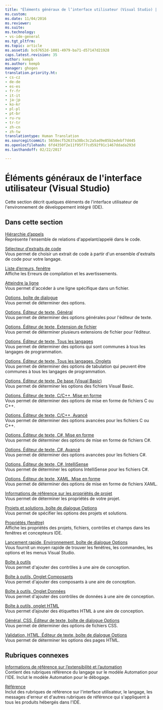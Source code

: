 ```yaml
---
title: "Éléments généraux de l’interface utilisateur (Visual Studio) | Microsoft Docs"
ms.custom: 
ms.date: 11/04/2016
ms.reviewer: 
ms.suite: 
ms.technology:
- vs-ide-general
ms.tgt_pltfrm: 
ms.topic: article
ms.assetid: bc67652d-1001-4979-ba71-d57147d21928
caps.latest.revision: 35
author: kempb
ms.author: kempb
manager: ghogen
translation.priority.ht:
- cs-cz
- de-de
- es-es
- fr-fr
- it-it
- ja-jp
- ko-kr
- pl-pl
- pt-br
- ru-ru
- tr-tr
- zh-cn
- zh-tw
translationtype: Human Translation
ms.sourcegitcommit: 5658ecf52637a38bc3c2a5ad9e85b2edebf7d445
ms.openlocfilehash: 6fd4350f2e11f95f77cd592f91c1467ddada293d
ms.lasthandoff: 02/22/2017

---
```

# <a name="general-user-interface-elements-visual-studio"></a>Éléments généraux de l'interface utilisateur (Visual Studio)
Cette section décrit quelques éléments de l'interface utilisateur de l'environnement de développement intégré (IDE).  
  
## <a name="in-this-section"></a>Dans cette section  
 [Hiérarchie d’appels](../../ide/reference/call-hierarchy.md)  
 Représente l'ensemble de relations d'appelant/appelé dans le code.  
  
 [Sélecteur d’extraits de code](../../ide/reference/code-snippet-picker.md)  
 Vous permet de choisir un extrait de code à partir d'un ensemble d'extraits de code pour votre langage.  
  
 [Liste d’erreurs, fenêtre](../../ide/reference/error-list-window.md)  
 Affiche les Erreurs de compilation et les avertissements.  
  
 [Atteindre la ligne](../../ide/reference/go-to-line.md)  
 Vous permet d'accéder à une ligne spécifique dans un fichier.  
  
 [Options, boîte de dialogue](../../ide/reference/options-dialog-box-visual-studio.md)  
 Vous permet de déterminer des options.  
  
 [Options, Éditeur de texte, Général](../../ide/reference/options-text-editor-general.md)  
 Vous permet de déterminer des options générales pour l'éditeur de texte.  
  
 [Options, Éditeur de texte, Extension de fichier](../../ide/reference/options-text-editor-file-extension.md)  
 Vous permet de déterminer plusieurs extensions de fichier pour l’éditeur.  
  
 [Options, Éditeur de texte, Tous les langages](../../ide/reference/options-text-editor-all-languages.md)  
 Vous permet de déterminer des options qui sont communes à tous les langages de programmation.  
  
 [Options, Éditeur de texte, Tous les langages, Onglets](../../ide/reference/options-text-editor-all-languages-tabs.md)  
 Vous permet de déterminer des options de tabulation qui peuvent être communes à tous les langages de programmation.  
  
 [Options, Éditeur de texte, De base (Visual Basic)](../../ide/reference/options-text-editor-basic-visual-basic.md)  
 Vous permet de déterminer les options des fichiers Visual Basic.  
  
 [Options, Éditeur de texte, C/C++, Mise en forme](../../ide/reference/options-text-editor-c-cpp-formatting.md)  
 Vous permet de déterminer des options de mise en forme de fichiers C ou C++.  
  
 [Options, Éditeur de texte, C/C++, Avancé](../../ide/reference/options-text-editor-c-cpp-advanced.md)  
 Vous permet de déterminer des options avancées pour les fichiers C ou C++.  
  
 [Options, Éditeur de texte, C#, Mise en forme](../../ide/reference/options-text-editor-csharp-formatting.md)  
 Vous permet de déterminer des options de mise en forme de fichiers C#.  
  
 [Options, Éditeur de texte, C#, Avancé](../../ide/reference/options-text-editor-csharp-advanced.md)  
 Vous permet de déterminer des options avancées pour les fichiers C#.  
  
 [Options, Éditeur de texte, C#, IntelliSense](../../ide/reference/options-text-editor-csharp-intellisense.md)  
 Vous permet de déterminer les options IntelliSense pour les fichiers C#.  
  
 [Options, Éditeur de texte, XAML, Mise en forme](../../ide/reference/options-text-editor-xaml-formatting.md)  
 Vous permet de déterminer des options de mise en forme de fichiers XAML.  
  
 [Informations de référence sur les propriétés de projet](../../ide/reference/project-properties-reference.md)  
 Vous permet de déterminer les propriétés de votre projet.  
  
 [Projets et solutions, boîte de dialogue Options](../../ide/reference/projects-and-solutions-options-dialog-box.md)  
 Vous permet de spécifier les options des projets et solutions.  
  
 [Propriétés (fenêtre)](../../ide/reference/properties-window.md)  
 Affiche les propriétés des projets, fichiers, contrôles et champs dans les fenêtres et concepteurs IDE.  
  
 [Lancement rapide, Environnement, boîte de dialogue Options](../../ide/reference/quick-launch-environment-options-dialog-box.md)  
 Vous fournit un moyen rapide de trouver les fenêtres, les commandes, les options et les menus Visual Studio.  
  
 [Boîte à outils](../../ide/reference/toolbox.md)  
 Vous permet d'ajouter des contrôles à une aire de conception.  
  
 [Boîte à outils, Onglet Composants](../../ide/reference/toolbox-components-tab.md)  
 Vous permet d'ajouter des composants à une aire de conception.  
  
 [Boîte à outils, Onglet Données](../../ide/reference/toolbox-data-tab.md)  
 Vous permet d'ajouter des contrôles de données à une aire de conception.  
  
 [Boîte à outils, onglet HTML](../../ide/reference/toolbox-html-tab.md)  
 Vous permet d’ajouter des étiquettes HTML à une aire de conception.  
  
 [Général, CSS, Éditeur de texte, boîte de dialogue Options](http://msdn.microsoft.com/Library/b33a7617-e69d-4a11-938e-2e218a34a10c)  
 Vous permet de déterminer des options de fichiers CSS.  
  
 [Validation, HTML, Éditeur de texte, boîte de dialogue Options](http://msdn.microsoft.com/Library/9c24ecfe-263e-4bf1-88de-d01be3992863)  
 Vous permet de déterminer les options des pages HTML.  
  
## <a name="related-sections"></a>Rubriques connexes  
 [Informations de référence sur l’extensibilité et l’automation](http://msdn.microsoft.com/Library/93112562-db21-4188-9383-ed19ad79bddf)  
 Contient des rubriques référence du langage sur le modèle Automation pour l'IDE. Inclut le modèle Automation pour le débogage.  
  
 [Référence](../../ide/reference/visual-studio-reference.md)  
 Inclut des rubriques de référence sur l'interface utilisateur, le langage, les messages d'erreur et d'autres rubriques de référence qui s'appliquent à tous les produits hébergés dans l'IDE.
